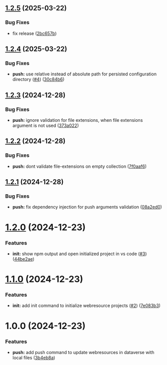 ## [1.2.5](https://github.com/3mpowered/Dataverse.Webresources/compare/v1.2.4...v1.2.5) (2025-03-22)


### Bug Fixes

* fix release ([2bc657b](https://github.com/3mpowered/Dataverse.Webresources/commit/2bc657b20e593a65418aa599b2189ff15543071d))

## [1.2.4](https://github.com/3mpowered/Dataverse.Webresources/compare/v1.2.3...v1.2.4) (2025-03-22)


### Bug Fixes

* **push:** use relative instead of absolute path for persisted configuration directory ([#4](https://github.com/3mpowered/Dataverse.Webresources/issues/4)) ([30c84b6](https://github.com/3mpowered/Dataverse.Webresources/commit/30c84b6b346cdafea25be3463f7853e821a93091))

## [1.2.3](https://github.com/3mpowered/Dataverse.Webresources/compare/v1.2.2...v1.2.3) (2024-12-28)


### Bug Fixes

* **push:** ignore validation for file extensions, when file extensions argument is not used ([373a022](https://github.com/3mpowered/Dataverse.Webresources/commit/373a0222d543515392cf6b0a4f04240a1f83d350))

## [1.2.2](https://github.com/3mpowered/Dataverse.Webresources/compare/v1.2.1...v1.2.2) (2024-12-28)


### Bug Fixes

* **push:** dont validate file-extensions on empty collection ([7f0aaf6](https://github.com/3mpowered/Dataverse.Webresources/commit/7f0aaf660a2448378b22a01a927196e959bf10c5))

## [1.2.1](https://github.com/3mpowered/Dataverse.Webresources/compare/v1.2.0...v1.2.1) (2024-12-28)


### Bug Fixes

* **push:** fix dependency injection for push arguments validation ([08a2ed0](https://github.com/3mpowered/Dataverse.Webresources/commit/08a2ed0e04e7b2e016e1f5c471e5b1da0fa47a55))

# [1.2.0](https://github.com/3mpowered/Dataverse.Webresources/compare/v1.1.0...v1.2.0) (2024-12-23)


### Features

* **init:** show npm output and open initialized project in vs code ([#3](https://github.com/3mpowered/Dataverse.Webresources/issues/3)) ([44be2ae](https://github.com/3mpowered/Dataverse.Webresources/commit/44be2ae84ea49ca048cedaf36b8d13cd37a803a0))

# [1.1.0](https://github.com/3mpowered/Dataverse.Webresources/compare/v1.0.0...v1.1.0) (2024-12-23)


### Features

* **init:** add init command to initialize webresource projects ([#2](https://github.com/3mpowered/Dataverse.Webresources/issues/2)) ([7e083b3](https://github.com/3mpowered/Dataverse.Webresources/commit/7e083b3a72d2bf057b2454ccd8b4c5e7bf7fb7ea))

# 1.0.0 (2024-12-23)


### Features

* **push:** add push command to update webresources in dataverse with local files ([3b4eb8a](https://github.com/3mpowered/Dataverse.Webresources/commit/3b4eb8a3a2b2e4ad62fed6ecd8e1375d63153b5b))

